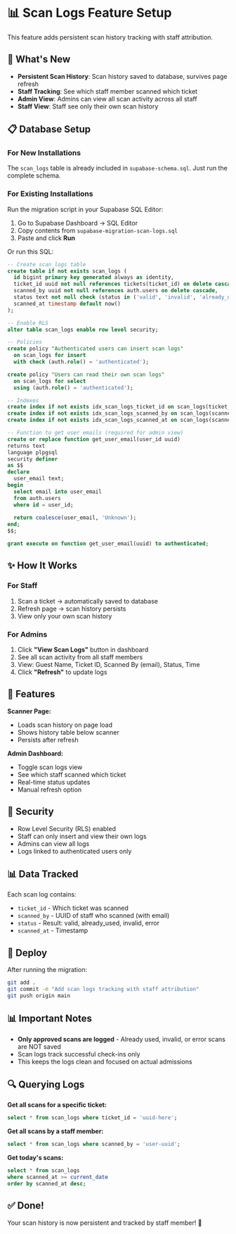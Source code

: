 # 📊 Scan Logs Feature Setup

This feature adds persistent scan history tracking with staff attribution.

## 🎯 What's New

- **Persistent Scan History**: Scan history saved to database, survives page refresh
- **Staff Tracking**: See which staff member scanned which ticket
- **Admin View**: Admins can view all scan activity across all staff
- **Staff View**: Staff see only their own scan history

## 📋 Database Setup

### For New Installations
The `scan_logs` table is already included in `supabase-schema.sql`. Just run the complete schema.

### For Existing Installations
Run the migration script in your Supabase SQL Editor:

1. Go to Supabase Dashboard → SQL Editor
2. Copy contents from `supabase-migration-scan-logs.sql`
3. Paste and click **Run**

Or run this SQL:

```sql
-- Create scan_logs table
create table if not exists scan_logs (
  id bigint primary key generated always as identity,
  ticket_id uuid not null references tickets(ticket_id) on delete cascade,
  scanned_by uuid not null references auth.users on delete cascade,
  status text not null check (status in ('valid', 'invalid', 'already_used', 'error')),
  scanned_at timestamp default now()
);

-- Enable RLS
alter table scan_logs enable row level security;

-- Policies
create policy "Authenticated users can insert scan logs"
  on scan_logs for insert
  with check (auth.role() = 'authenticated');

create policy "Users can read their own scan logs"
  on scan_logs for select
  using (auth.role() = 'authenticated');

-- Indexes
create index if not exists idx_scan_logs_ticket_id on scan_logs(ticket_id);
create index if not exists idx_scan_logs_scanned_by on scan_logs(scanned_by);
create index if not exists idx_scan_logs_scanned_at on scan_logs(scanned_at desc);

-- Function to get user emails (required for admin view)
create or replace function get_user_email(user_id uuid)
returns text
language plpgsql
security definer
as $$
declare
  user_email text;
begin
  select email into user_email
  from auth.users
  where id = user_id;
  
  return coalesce(user_email, 'Unknown');
end;
$$;

grant execute on function get_user_email(uuid) to authenticated;
```

## ✨ How It Works

### For Staff
1. Scan a ticket → automatically saved to database
2. Refresh page → scan history persists
3. View only your own scan history

### For Admins
1. Click **"View Scan Logs"** button in dashboard
2. See all scan activity from all staff members
3. View: Guest Name, Ticket ID, Scanned By (email), Status, Time
4. Click **"Refresh"** to update logs

## 📱 Features

**Scanner Page:**
- Loads scan history on page load
- Shows history table below scanner
- Persists after refresh

**Admin Dashboard:**
- Toggle scan logs view
- See which staff scanned which ticket
- Real-time status updates
- Manual refresh option

## 🔐 Security

- Row Level Security (RLS) enabled
- Staff can only insert and view their own logs
- Admins can view all logs
- Logs linked to authenticated users only

## 📊 Data Tracked

Each scan log contains:
- `ticket_id` - Which ticket was scanned
- `scanned_by` - UUID of staff who scanned (with email)
- `status` - Result: valid, already_used, invalid, error
- `scanned_at` - Timestamp

## 🚀 Deploy

After running the migration:

```bash
git add .
git commit -m "Add scan logs tracking with staff attribution"
git push origin main
```

## 📊 Important Notes

- **Only approved scans are logged** - Already used, invalid, or error scans are NOT saved
- Scan logs track successful check-ins only
- This keeps the logs clean and focused on actual admissions

## 🔍 Querying Logs

**Get all scans for a specific ticket:**
```sql
select * from scan_logs where ticket_id = 'uuid-here';
```

**Get all scans by a staff member:**
```sql
select * from scan_logs where scanned_by = 'user-uuid';
```

**Get today's scans:**
```sql
select * from scan_logs 
where scanned_at >= current_date 
order by scanned_at desc;
```

## ✅ Done!

Your scan history is now persistent and tracked by staff member! 🎉

